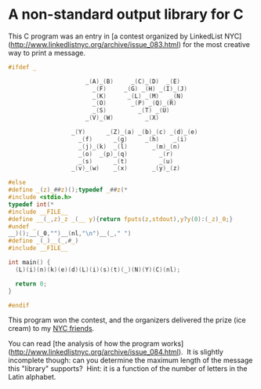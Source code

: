 # A non-standard output library for C

This C program was an entry in [a contest organized by LinkedList NYC]
(http://www.linkedlistnyc.org/archive/issue_083.html) for the most
creative way to print a message.

```C
#ifdef _ 

                      _(A)_(B)     _(C)_(D)  _(E)
                        _(F)     _(G) _(H) _(I)_(J)
                        _(K)      _(L) _(M)   _(N)
                        _(O)       _(P) _(Q)_(R)
                        _(S)         _(T) _(U)
                      _(V)_(W)         _(X)

                  _(Y)      _(Z)_(a) _(b)_(c) _(d)_(e)
                    _(f)      _(g)     _(h)    _(i)
                    _(j)_(k)  _(l)       _(m)_(n) 
                    _(o)  _(p)_(q)         _(r)  
                    _(s)      _(t)         _(u)
                  _(v)_(w)    _(x)       _(y)_(z)

#else
#define _(z)_##z)();typedef _##z(*
#include <stdio.h>
typedef int(*
#include __FILE__
#define __(_,z)_z _(__ y){return fputs(z,stdout),y?y(0):(_z)_0;}
#undef _
__)();__(_0,"")__(nl,"\n")__(_," ")
#define _(_)__(_,#_)
#include __FILE__

int main() {
  (L)(i)(n)(k)(e)(d)(L)(i)(s)(t)(_)(N)(Y)(C)(nl);

  return 0;
}

#endif
```

This program won the contest, and the organizers delivered
the prize (ice cream) to my [NYC friends](https://twitter.com/yaroslav_f).

You can read [the analysis of how the program works]
(http://www.linkedlistnyc.org/archive/issue_084.html).&nbsp;
It is slightly incomplete though: can you determine the maximum
length of the message this "library" supports?&nbsp;  Hint: it is
a function of the number of letters in the Latin alphabet.


